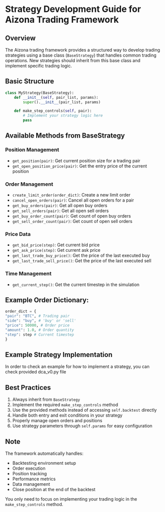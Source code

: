 # Strategy Development Guide for Aizona Trading Framework

## Overview
The Aizona trading framework provides a structured way to develop trading strategies using a base class (`BaseStrategy`) that handles common trading operations. New strategies should inherit from this base class and implement specific trading logic.

## Basic Structure

```python
class MyStrategy(BaseStrategy):
    def __init__(self, pair_list, params):
        super().__init__(pair_list, params)

    def make_step_controls(self, pair):
        # Implement your strategy logic here
        pass

```


## Available Methods from BaseStrategy

### Position Management
- `get_position(pair)`: Get current position size for a trading pair
- `get_open_position_price(pair)`: Get the entry price of the current position

### Order Management
- `create_limit_order(order_dict)`: Create a new limit order
- `cancel_open_orders(pair)`: Cancel all open orders for a pair
- `get_buy_orders(pair)`: Get all open buy orders
- `get_sell_orders(pair)`: Get all open sell orders
- `get_buy_order_count(pair)`: Get count of open buy orders
- `get_sell_order_count(pair)`: Get count of open sell orders

### Price Data
- `get_bid_price(step)`: Get current bid price
- `get_ask_price(step)`: Get current ask price
- `get_last_trade_buy_price()`: Get the price of the last executed buy
- `get_last_trade_sell_price()`: Get the price of the last executed sell

### Time Management
- `get_current_step()`: Get the current timestep in the simulation

## Example Order Dictionary:

```python
order_dict = {
"pair": "BTC", # Trading pair
"side": "buy", # 'buy' or 'sell'
"price": 50000, # Order price
"amount": 1.0, # Order quantity
"step": step # Current timestep
}
```


## Example Strategy Implementation
In order to check an example for how to implement a strategy, you can check provided dca_v0.py file

    
## Best Practices
1. Always inherit from `BaseStrategy`
2. Implement the required `make_step_controls` method
3. Use the provided methods instead of accessing `self.backtest` directly
4. Handle both entry and exit conditions in your strategy
5. Properly manage open orders and positions
6. Use strategy parameters through `self.params` for easy configuration

## Note
The framework automatically handles:
- Backtesting environment setup
- Order execution
- Position tracking
- Performance metrics
- Data management
- Close position at the end of the backtest

You only need to focus on implementing your trading logic in the `make_step_controls` method.

